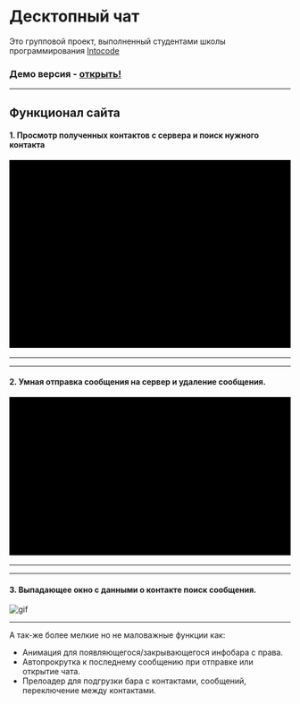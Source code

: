 # Десктопный чат

Это групповой проект, выполненный студентами школы программирования <a href="https://intocode.ru/" target="_blank">Intocode</a>

### Демо версия - <a href="https://intense-island-55096.herokuapp.com/" target="_blank">открыть!</a>
* * *

## Функционал сайта

#### 1. Просмотр полученных контактов с сервера и поиск нужного контакта
![gif](https://github.com/Khalimov-Z/react-chat/blob/Kassumov_Zubayra/gif1.gif)
***

***
#### 2. Умная отправка сообщения на сервер и удаление сообщения.
  ![gif](https://github.com/Khalimov-Z/react-chat/blob/Kassumov_Zubayra/gif2.gif)
***

***
#### 3. Выпадающее окно с данными о контакте поиск сообщения.
  ![gif](https://github.com/Khalimov-Z/react-chat/blob/Kassumov_Zubayra/gif3.gif)
***

А так-же более мелкие но не маловажные функции как:
+ Анимация для появляющегося/закрывающегося инфобара с права.
+ Автопрокрутка к последнему сообщению при отправке или открытие чата.
+ Прелоадер для подгрузки бара с контактами, сообщений, переключение между контактами.
